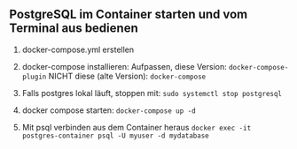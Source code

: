 ## PostgreSQL im Container starten und vom Terminal aus bedienen

1. docker-compose.yml erstellen
   
2. docker-compose installieren:
   Aufpassen, diese Version: `docker-compose-plugin`
   NICHT diese (alte Version): `docker-compose`

3. Falls postgres lokal läuft, stoppen mit: 
   `sudo systemctl stop postgresql`

4. docker compose starten: `docker-compose up -d`

5. Mit psql verbinden aus dem Container heraus
   `docker exec -it postgres-container psql -U myuser -d mydatabase`